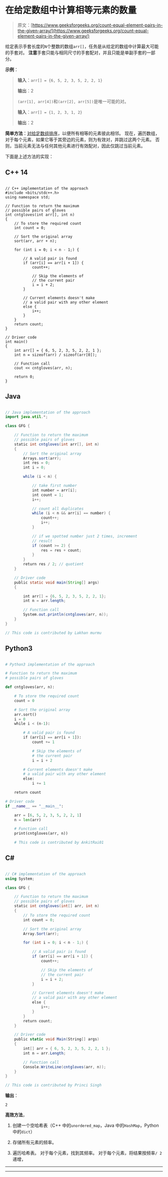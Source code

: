 # 在给定数组中计算相等元素的数量

> 原文：[https://www.geeksforgeeks.org/count-equal-element-pairs-in-the-given-array/](https://www.geeksforgeeks.org/count-equal-element-pairs-in-the-given-array/)



给定表示手套长度的`N`个整数的数组`arr[]`，任务是从给定的数组中计算最大可能的手套对。 **注意**手套只能与相同尺寸的手套配对，并且只能是单副手套的一部分。

**示例**：

> **输入**：`arr[] = {6, 5, 2, 3, 5, 2, 2, 1}`
>
> **输出**：2
>
> `(arr[1], arr[4])`和`(arr[2], arr[5])`是唯一可能的对。
> 
> **输入**：`arr[] = {1, 2, 3, 1, 2}`
>
> **输出**：2

**简单方法**：[对给定数组排序](https://www.geeksforgeeks.org/merge-sort/)，以便所有相等的元素彼此相邻。 现在，遍历数组，对于每个元素，如果它等于其旁边的元素，则为有效对，并跳过这两个元素。 否则，当前元素无法与任何其他元素进行有效配对，因此仅跳过当前元素。

下面是上述方法的实现：

## C++ 14

```

// C++ implementation of the approach
#include <bits/stdc++.h>
using namespace std;

// Function to return the maximum
// possible pairs of gloves
int cntgloves(int arr[], int n)
{
    // To store the required count
    int count = 0;

    // Sort the original array
    sort(arr, arr + n);

    for (int i = 0; i < n - 1;) {

        // A valid pair is found
        if (arr[i] == arr[i + 1]) {
            count++;

            // Skip the elements of
            // the current pair
            i = i + 2;
        }

        // Current elements doesn't make
        // a valid pair with any other element
        else {
            i++;
        }
    }
    return count;
}

// Driver code
int main()
{
    int arr[] = { 6, 5, 2, 3, 5, 2, 2, 1 };
    int n = sizeof(arr) / sizeof(arr[0]);

    // Function call
    cout << cntgloves(arr, n);

    return 0;
}

```

## Java

```java

// Java implementation of the approach
import java.util.*;

class GFG {

    // Function to return the maximum
    // possible pairs of gloves
    static int cntgloves(int arr[], int n)
    {
        // Sort the original array
        Arrays.sort(arr);
        int res = 0;
        int i = 0;

        while (i < n) {

            // take first number
            int number = arr[i];
            int count = 1;
            i++;

            // count all duplicates
            while (i < n && arr[i] == number) {
                count++;
                i++;
            }

            // if we spotted number just 2 times, increment
            // result
            if (count >= 2) {
                res = res + count;
            }
        }
        return res / 2; // quotient
    }

    // Driver code
    public static void main(String[] args)
    {

        int arr[] = {6, 5, 2, 3, 5, 2, 2, 1};
        int n = arr.length;

        // Function call
        System.out.println(cntgloves(arr, n));
    }
}

// This code is contributed by Lakhan murmu

```

## Python3

```py

# Python3 implementation of the approach

# Function to return the maximum
# possible pairs of gloves

def cntgloves(arr, n):

    # To store the required count
    count = 0

    # Sort the original array
    arr.sort()
    i = 0
    while i < (n-1):

        # A valid pair is found
        if (arr[i] == arr[i + 1]):
            count += 1

            # Skip the elements of
            # the current pair
            i = i + 2

        # Current elements doesn't make
        # a valid pair with any other element
        else:
            i += 1

    return count

# Driver code
if __name__ == "__main__":

    arr = [6, 5, 2, 3, 5, 2, 2, 1]
    n = len(arr)

    # Function call
    print(cntgloves(arr, n))

    # This code is contributed by AnkitRai01

```

## C#

```cs

// C# implementation of the approach
using System;

class GFG {

    // Function to return the maximum
    // possible pairs of gloves
    static int cntgloves(int[] arr, int n)
    {
        // To store the required count
        int count = 0;

        // Sort the original array
        Array.Sort(arr);

        for (int i = 0; i < n - 1;) {

            // A valid pair is found
            if (arr[i] == arr[i + 1]) {
                count++;

                // Skip the elements of
                // the current pair
                i = i + 2;
            }

            // Current elements doesn't make
            // a valid pair with any other element
            else {
                i++;
            }
        }
        return count;
    }

    // Driver code
    public static void Main(String[] args)
    {
        int[] arr = { 6, 5, 2, 3, 5, 2, 2, 1 };
        int n = arr.Length;

        // Function call
        Console.WriteLine(cntgloves(arr, n));
    }
}

// This code is contributed by Princi Singh

```

**输出**： 

```
2

```

**高效方法**，

1.  创建一个空哈希表（C++ 中的`unordered_map`，Java 中的`HashMap`，Python 中的`dict`）

2.  存储所有元素的频率。

3.  遍历哈希表。 对于每个元素，找到其频率。 对于每个元素，将结果按频率`/ 2`递增，



* * *

* * *



